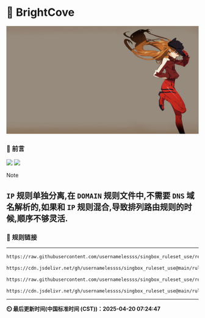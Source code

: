 
# 🧸 BrightCove
![](https://raw.githubusercontent.com/usernamelessss/picture-bed/main/images/202504042256831.jpg)
### 📣 前言
![](https://shields.io/badge/-移除重复规则-ff69b4) ![](https://shields.io/badge/-IP&nbsp;规则单独存放不与&nbsp;DOMAIN&nbsp;等混合-green)
> [!NOTE]
**`IP` 规则单独分离,在 `DOMAIN` 规则文件中,不需要 `DNS` 域名解析的,如果和 `IP` 规则混合,导致排列路由规则的时候,顺序不够灵活.**
---

###  🔗 规则链接
---

```url
https://raw.githubusercontent.com/usernamelessss/singbox_ruleset_use/refs/heads/main/rule/BrightCove/BrightCove_No_IP.json
```

```url
https://cdn.jsdelivr.net/gh/usernamelessss/singbox_ruleset_use@main/rule/BrightCove/BrightCove_No_IP.json
```

```url
https://raw.githubusercontent.com/usernamelessss/singbox_ruleset_use/refs/heads/main/rule/BrightCove/BrightCove_No_IP.srs
```

```url
https://cdn.jsdelivr.net/gh/usernamelessss/singbox_ruleset_use@main/rule/BrightCove/BrightCove_No_IP.srs
```

---
**⏲️ 最后更新时间(中国标准时间 (CST))：2025-04-20 07:24:47**